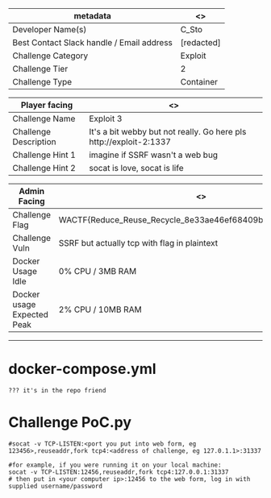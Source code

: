 | metadata | <> |
|--- | --- |
| Developer Name(s) | C_Sto |
| Best Contact Slack handle / Email address | [redacted] |
| Challenge Category | Exploit |
| Challenge Tier | 2 |
| Challenge Type | Container |

| Player facing | <> |
|--- | --- |
|Challenge Name | Exploit 3 |
|Challenge Description | It's a bit webby but not really. Go here pls http://exploit-2:1337 | 
|Challenge Hint 1 | imagine if SSRF wasn't a web bug |
|Challenge Hint 2 | socat is love, socat is life |

| Admin Facing | <> |
|--- | --- |
|Challenge Flag| WACTF{Reduce_Reuse_Recycle_8e33ae46ef68409b2face55ac3bd651d} |
|Challenge Vuln| SSRF but actually tcp with flag in plaintext |
|Docker Usage Idle | 0% CPU / 3MB RAM |
|Docker usage Expected Peak | 2% CPU / 10MB RAM |
---

# docker-compose.yml

```
??? it's in the repo friend
```

# Challenge PoC.py
```
#socat -v TCP-LISTEN:<port you put into web form, eg 123456>,reuseaddr,fork tcp4:<address of challenge, eg 127.0.1.1>:31337

#for example, if you were running it on your local machine:
socat -v TCP-LISTEN:12456,reuseaddr,fork tcp4:127.0.0.1:31337
# then put in <your computer ip>:12456 to the web form, log in with supplied username/password
```